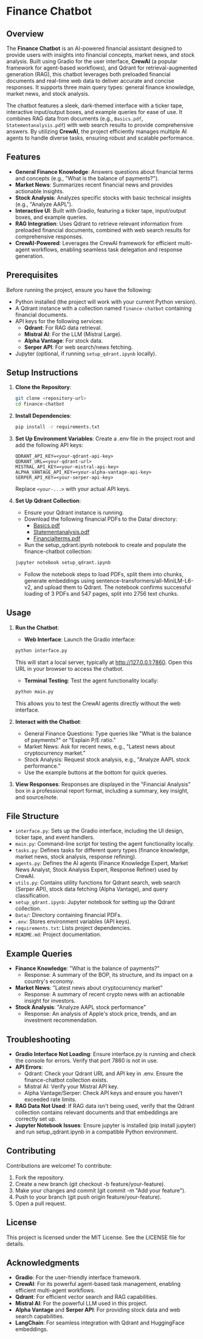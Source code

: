 # Finance Chatbot

## Overview

The **Finance Chatbot** is an AI-powered financial assistant designed to provide users with insights into financial concepts, market news, and stock analysis. Built using Gradio for the user interface, **CrewAI** (a popular framework for agent-based workflows), and Qdrant for retrieval-augmented generation (RAG), this chatbot leverages both preloaded financial documents and real-time web data to deliver accurate and concise responses. It supports three main query types: general finance knowledge, market news, and stock analysis.

The chatbot features a sleek, dark-themed interface with a ticker tape, interactive input/output boxes, and example queries for ease of use. It combines RAG data from documents (e.g., `Basics.pdf`, `Statementanalysis.pdf`) with web search results to provide comprehensive answers. By utilizing **CrewAI**, the project efficiently manages multiple AI agents to handle diverse tasks, ensuring robust and scalable performance.

## Features

- **General Finance Knowledge**: Answers questions about financial terms and concepts (e.g., "What is the balance of payments?").
- **Market News**: Summarizes recent financial news and provides actionable insights.
- **Stock Analysis**: Analyzes specific stocks with basic technical insights (e.g., "Analyze AAPL").
- **Interactive UI**: Built with Gradio, featuring a ticker tape, input/output boxes, and example queries.
- **RAG Integration**: Uses Qdrant to retrieve relevant information from preloaded financial documents, combined with web search results for comprehensive responses.
- **CrewAI-Powered**: Leverages the CrewAI framework for efficient multi-agent workflows, enabling seamless task delegation and response generation.

## Prerequisites

Before running the project, ensure you have the following:

- Python installed (the project will work with your current Python version).
- A Qdrant instance with a collection named `finance-chatbot` containing financial documents.
- API keys for the following services:
  - **Qdrant**: For RAG data retrieval.
  - **Mistral AI**: For the LLM (Mistral Large).
  - **Alpha Vantage**: For stock data.
  - **Serper API**: For web search/news fetching.
- Jupyter (optional, if running `setup_qdrant.ipynb` locally).

## Setup Instructions

1. **Clone the Repository**:
   ```bash
   git clone <repository-url>
   cd finance-chatbot
   ```

2. **Install Dependencies**:
   ```bash
   pip install -r requirements.txt
   ```

3. **Set Up Environment Variables**:
   Create a .env file in the project root and add the following API keys:
   ```
   QDRANT_API_KEY=<your-qdrant-api-key>
   QDRANT_URL=<your-qdrant-url>
   MISTRAL_API_KEY=<your-mistral-api-key>
   ALPHA_VANTAGE_API_KEY=<your-alpha-vantage-api-key>
   SERPER_API_KEY=<your-serper-api-key>
   ```
   Replace `<your-...>` with your actual API keys.

4. **Set Up Qdrant Collection**:
   - Ensure your Qdrant instance is running.
   - Download the following financial PDFs to the Data/ directory:
     - [Basics.pdf](https://www.researchgate.net/publication/329751607_Basics_of_Finance)
     - [Statementanalysis.pdf](https://charteredonlineupload.wordpress.com/wp-content/uploads/2011/12/financial-statement-analysis-lifa.pdf)
     - [Financialterms.pdf](https://www.plainenglish.co.uk/files/financialguide.pdf)
   - Run the setup_qdrant.ipynb notebook to create and populate the finance-chatbot collection:
   ```bash
   jupyter notebook setup_qdrant.ipynb
   ```
   - Follow the notebook steps to load PDFs, split them into chunks, generate embeddings using sentence-transformers/all-MiniLM-L6-v2, and upload them to Qdrant. The notebook confirms successful loading of 3 PDFs and 547 pages, split into 2756 text chunks.

## Usage

1. **Run the Chatbot**:
   - **Web Interface**: Launch the Gradio interface:
   ```bash
   python interface.py
   ```
   This will start a local server, typically at http://127.0.0.1:7860. Open this URL in your browser to access the chatbot.
   
   - **Terminal Testing**: Test the agent functionality locally:
   ```bash
   python main.py
   ```
   This allows you to test the CrewAI agents directly without the web interface.

2. **Interact with the Chatbot**:
   - General Finance Questions: Type queries like "What is the balance of payments?" or "Explain P/E ratio."
   - Market News: Ask for recent news, e.g., "Latest news about cryptocurrency market."
   - Stock Analysis: Request stock analysis, e.g., "Analyze AAPL stock performance."
   - Use the example buttons at the bottom for quick queries.

3. **View Responses**:
   Responses are displayed in the "Financial Analysis" box in a professional report format, including a summary, key insight, and source/note.

## File Structure

- `interface.py`: Sets up the Gradio interface, including the UI design, ticker tape, and event handlers.
- `main.py`: Command-line script for testing the agent functionality locally.
- `tasks.py`: Defines tasks for different query types (finance knowledge, market news, stock analysis, response refining).
- `agents.py`: Defines the AI agents (Finance Knowledge Expert, Market News Analyst, Stock Analysis Expert, Response Refiner) used by CrewAI.
- `utils.py`: Contains utility functions for Qdrant search, web search (Serper API), stock data fetching (Alpha Vantage), and query classification.
- `setup_qdrant.ipynb`: Jupyter notebook for setting up the Qdrant collection.
- `Data/`: Directory containing financial PDFs.
- `.env`: Stores environment variables (API keys).
- `requirements.txt`: Lists project dependencies.
- `README.md`: Project documentation.

## Example Queries

- **Finance Knowledge**: "What is the balance of payments?"
  - Response: A summary of the BOP, its structure, and its impact on a country's economy.
- **Market News**: "Latest news about cryptocurrency market"
  - Response: A summary of recent crypto news with an actionable insight for investors.
- **Stock Analysis**: "Analyze AAPL stock performance"
  - Response: An analysis of Apple's stock price, trends, and an investment recommendation.

## Troubleshooting

- **Gradio Interface Not Loading**: Ensure interface.py is running and check the console for errors. Verify that port 7860 is not in use.
- **API Errors**:
  - Qdrant: Check your Qdrant URL and API key in .env. Ensure the finance-chatbot collection exists.
  - Mistral AI: Verify your Mistral API key.
  - Alpha Vantage/Serper: Check API keys and ensure you haven't exceeded rate limits.
- **RAG Data Not Used**: If RAG data isn't being used, verify that the Qdrant collection contains relevant documents and that embeddings are correctly set up.
- **Jupyter Notebook Issues**: Ensure jupyter is installed (pip install jupyter) and run setup_qdrant.ipynb in a compatible Python environment.

## Contributing

Contributions are welcome! To contribute:

1. Fork the repository.
2. Create a new branch (git checkout -b feature/your-feature).
3. Make your changes and commit (git commit -m "Add your feature").
4. Push to your branch (git push origin feature/your-feature).
5. Open a pull request.

## License

This project is licensed under the MIT License. See the LICENSE file for details.

## Acknowledgments

* **Gradio**: For the user-friendly interface framework.
* **CrewAI**: For its powerful agent-based task management, enabling efficient multi-agent workflows.
* **Qdrant**: For efficient vector search and RAG capabilities.
* **Mistral AI**: For the powerful LLM used in this project.
* **Alpha Vantage** and **Serper API**: For providing stock data and web search capabilities.
* **LangChain**: For seamless integration with Qdrant and HuggingFace embeddings.
